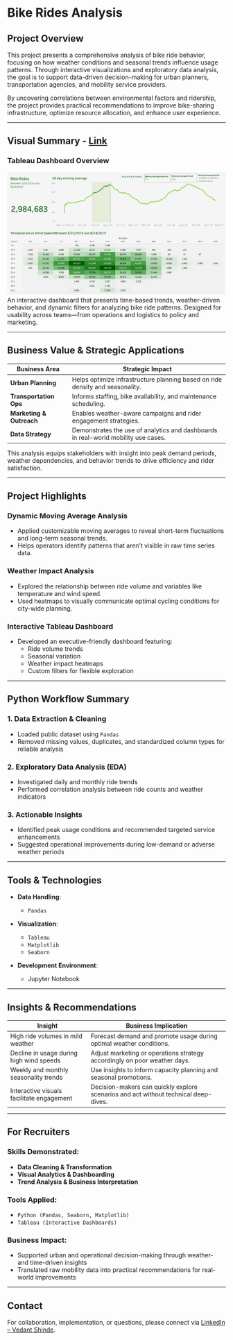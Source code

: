 # Bike Rides Analysis

## Project Overview

This project presents a comprehensive analysis of bike ride behavior, focusing on how weather conditions and seasonal trends influence usage patterns. Through interactive visualizations and exploratory data analysis, the goal is to support data-driven decision-making for urban planners, transportation agencies, and mobility service providers.

By uncovering correlations between environmental factors and ridership, the project provides practical recommendations to improve bike-sharing infrastructure, optimize resource allocation, and enhance user experience.

---

## Visual Summary - [Link](https://public.tableau.com/app/profile/vedant.shinde2971/viz/tableau_17423377804390/Dashboard1)

### Tableau Dashboard Overview  

![Tableau Dashboard](Results.png)  
An interactive dashboard that presents time-based trends, weather-driven behavior, and dynamic filters for analyzing bike ride patterns. Designed for usability across teams—from operations and logistics to policy and marketing.

---

## Business Value & Strategic Applications

| Business Area            | Strategic Impact                                                                 |
|--------------------------|-----------------------------------------------------------------------------------|
| **Urban Planning**       | Helps optimize infrastructure planning based on ride density and seasonality.    |
| **Transportation Ops**   | Informs staffing, bike availability, and maintenance scheduling.                 |
| **Marketing & Outreach** | Enables weather-aware campaigns and rider engagement strategies.                 |
| **Data Strategy**        | Demonstrates the use of analytics and dashboards in real-world mobility use cases.|

This analysis equips stakeholders with insight into peak demand periods, weather dependencies, and behavior trends to drive efficiency and rider satisfaction.

---

## Project Highlights

### Dynamic Moving Average Analysis
- Applied customizable moving averages to reveal short-term fluctuations and long-term seasonal trends.
- Helps operators identify patterns that aren’t visible in raw time series data.

### Weather Impact Analysis
- Explored the relationship between ride volume and variables like temperature and wind speed.
- Used heatmaps to visually communicate optimal cycling conditions for city-wide planning.

### Interactive Tableau Dashboard
- Developed an executive-friendly dashboard featuring:
  - Ride volume trends
  - Seasonal variation
  - Weather impact heatmaps
  - Custom filters for flexible exploration

---

## Python Workflow Summary

### 1. Data Extraction & Cleaning
- Loaded public dataset using `Pandas`
- Removed missing values, duplicates, and standardized column types for reliable analysis

### 2. Exploratory Data Analysis (EDA)
- Investigated daily and monthly ride trends
- Performed correlation analysis between ride counts and weather indicators

### 3. Actionable Insights
- Identified peak usage conditions and recommended targeted service enhancements
- Suggested operational improvements during low-demand or adverse weather periods

---

## Tools & Technologies

- **Data Handling**:  
  - `Pandas`

- **Visualization**:  
  - `Tableau`  
  - `Matplotlib`  
  - `Seaborn`

- **Development Environment**:  
  - Jupyter Notebook

---

## Insights & Recommendations

| Insight                                   | Business Implication                                                                 |
|------------------------------------------|---------------------------------------------------------------------------------------|
| High ride volumes in mild weather         | Forecast demand and promote usage during optimal weather conditions.                 |
| Decline in usage during high wind speeds  | Adjust marketing or operations strategy accordingly on poor weather days.            |
| Weekly and monthly seasonality trends     | Use insights to inform capacity planning and seasonal promotions.                    |
| Interactive visuals facilitate engagement | Decision-makers can quickly explore scenarios and act without technical deep-dives.  |

---

## For Recruiters

### Skills Demonstrated:
- **Data Cleaning & Transformation**  
- **Visual Analytics & Dashboarding**  
- **Trend Analysis & Business Interpretation**

### Tools Applied:
- `Python (Pandas, Seaborn, Matplotlib)`  
- `Tableau (Interactive Dashboards)`

### Business Impact:
- Supported urban and operational decision-making through weather- and time-driven insights  
- Translated raw mobility data into practical recommendations for real-world improvements

---

## Contact

For collaboration, implementation, or questions, please connect via [LinkedIn – Vedant Shinde](https://www.linkedin.com/in/vedantshinde25).
